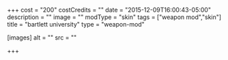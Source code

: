 +++
cost = "200"
costCredits = ""
date = "2015-12-09T16:00:43-05:00"
description = ""
image = ""
modType = "skin"
tags = ["weapon mod","skin"]
title = "bartlett university"
type = "weapon-mod"

[images]
  alt = ""
  src = ""

+++
